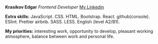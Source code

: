 **Krasikov Edgar**
*Frontend Developer*
[My Linkedin]( https://www.linkedin.com/in/edgar-krasikov-6527031ba/)

**Extra skills:**
JavaScript.
CSS.
HTML.
Bootstrap.
React.
github(console).
ESlint.
Prettier airbnb.
SASS.
LESS.
English (level A2/B1).

**My priorities:** interesting work, opportunity to develop, pleasant working atmosphere, balance between work and personal life.

